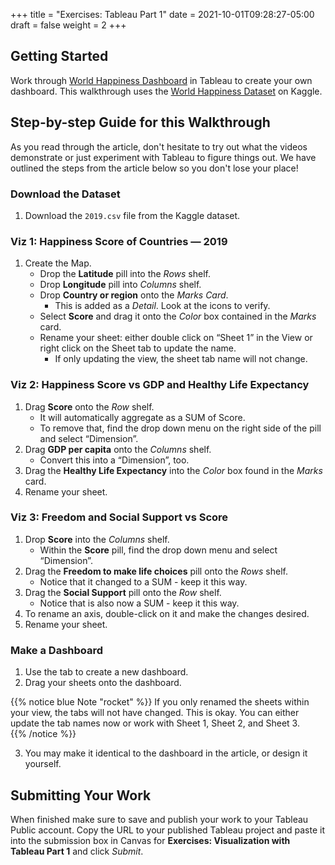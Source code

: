 +++
title = "Exercises: Tableau Part 1"
date = 2021-10-01T09:28:27-05:00
draft = false
weight = 2
+++

## Getting Started

Work through [World Happiness Dashboard](https://towardsdatascience.com/world-happiness-dashboard-in-tableau-4dc504212288) in Tableau to create your own dashboard. This walkthrough uses the [World Happiness Dataset](https://www.kaggle.com/unsdsn/world-happiness?select=2019.csv) on Kaggle.

## Step-by-step Guide for this Walkthrough

As you read through the article, don't hesitate to try out what the videos demonstrate or just experiment with Tableau to figure things out. We have outlined the steps from the article below so you don't lose your place!

### Download the Dataset

1. Download the `2019.csv` file from the Kaggle dataset.

### Viz 1: Happiness Score of Countries — 2019

1. Create the Map.   
    - Drop the **Latitude** pill into the *Rows* shelf.
    - Drop **Longitude** pill into *Columns* shelf.
    - Drop **Country or region** onto the *Marks Card*.
        - This is added as a *Detail*. Look at the icons to verify.
    - Select **Score** and drag it onto the *Color* box contained in the *Marks* card.
    - Rename your sheet: either double click on “Sheet 1” in the View or right click on the Sheet tab to update the name.
        - If only updating the view, the sheet tab name will not change. 
      
### Viz 2: Happiness Score vs GDP and Healthy Life Expectancy

1. Drag **Score** onto the *Row* shelf.  
   - It will automatically aggregate as a SUM of Score.
   - To remove that, find the drop down menu on the right side of the pill and select “Dimension”.
1. Drag **GDP per capita** onto the *Columns* shelf.  
   - Convert this into a “Dimension”, too.   
1. Drag the **Healthy Life Expectancy** into the *Color* box found in the *Marks* card.
1. Rename your sheet.

### Viz 3: Freedom and Social Support vs Score

1. Drop **Score** into the *Columns* shelf.  
   - Within the **Score** pill, find the drop down menu and select “Dimension”.
1. Drag the **Freedom to make life choices** pill onto the *Rows* shelf.
   - Notice that it changed to a SUM - keep it this way.
1. Drag the **Social Support** pill onto the *Row* shelf.
   - Notice that is also now a SUM - keep it this way.
1. To rename an axis, double-click on it and make the changes desired.
1. Rename your sheet.

### Make a Dashboard

1. Use the tab to create a new dashboard.
1. Drag your sheets onto the dashboard.
   
{{% notice blue Note "rocket" %}}
If you only renamed the sheets within your view, the tabs will not have changed.  This is okay.  You can either update the tab names now or work with Sheet 1, Sheet 2, and Sheet 3.  
{{% /notice %}}
   
3. You may make it identical to the dashboard in the article, or design it yourself.

## Submitting Your Work

When finished make sure to save and publish your work to your Tableau Public account. Copy the URL to your published Tableau project and paste it into the submission box in 
Canvas for **Exercises: Visualization with Tableau Part 1** and click *Submit*.